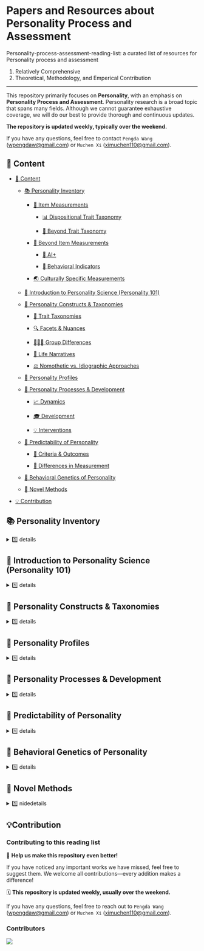 # Papers and Resources about Personality Process and Assessment

Personality-process-assessment-reading-list: a curated list of resources for Personality process and assessment

1. Relatively Comprehensive
2. Theoretical, Methodology, and Emperical Contribution

---

This repository primarily focuses on **Personality**, with an emphasis on **Personality Process and Assessment**. 
Personality research is a broad topic that spans many fields. 
Although we cannot guarantee exhaustive coverage, we will do our best to provide thorough and continuous updates. 

**The repository is updated weekly, typically over the weekend.** 

If you have any questions, feel free to contact `Pengda Wang` (wpengdaw@gmail.com) or `Muchen Xi` (ximuchen110@gmail.com).


## 📁 Content

- [📁 Content](#-content)

    - [📚 Personality Inventory](#-personality-inventory)

        - [🧾 Item Measurements](#-item-measurements)

            - [📊 Dispositional Trait Taxonomy](#-dispositional-trait-taxonomy)

            - [👤 Beyond Trait Taxonomy](#-beyond-trait-taxonomy)
    
        - [🧠 Beyond Item Measurements](#-beyond-item-measurements)

            - [🤖 AI+](#-ai)

            - [🔎 Behavioral Indicators](#-behavioral-indicators)


        - [🌏 Culturally Specific Measurements](#-culturally-specific-measurements)


    - [📝 Introduction to Personality Science (Personality 101)](#-introduction-to-personality-science-personality-101)
        <!-- David Funder; Brent Roberts; Gordon Allport -->


    - [🔬 Personality Constructs & Taxonomies](#-personality-constructs--taxonomies)

        - [🧭 Trait Taxonomies](#-trait-taxonomies)
    
        - [🔍 Facets & Nuances](#-facets--nuances)

        - [🧑‍🤝‍🧑 Group Differences](#-group-differences)

        - [📖 Life Narratives](#-life-narratives)

        - [⚖️ Nomothetic vs. Idiographic Approaches](#️-nomothetic-vs-idiographic-approaches)

    - [👥 Personality Profiles](#-personality-profiles)

    - [🔁 Personality Processes & Development](#-personality-processes--development)

        - [📈 Dynamics](#-dynamics)

        - [🎓 Development](#-development)

        - [💡 Interventions](#-interventions)

    - [🔮 Predictability of Personality](#-predictability-of-personality)

        - [🎯 Criteria & Outcomes](#-criteria--outcomes)

        - [📐 Differences in Measurement](#-differences-in-measurement)

    - [🧬 Behavioral Genetics of Personality](#-behavioral-genetics-of-personality)

    - [🧪 Novel Methods](#-novel-methods)
    
- [💡 Contribution](#contribution)




## 📚 Personality Inventory

<details>
<summary>1️⃣ details</summary>

### 🧾 Item Measurements

<details>
<summary>2️⃣ details</summary>

#### 📊 Dispositional Trait Taxonomy

<details>
<summary>3️⃣ details</summary>

- [**BFI-2**](https://www.colby.edu/academics/departments-and-programs/psychology/research-opportunities/personality-lab/the-bfi-2/)

    Soto, C. J., & John, O. P. (2017). The next Big Five Inventory (BFI-2): Developing and assessing a hierarchical model with 15 facets to enhance bandwidth, fidelity, and predictive power. *Journal of Personality and Social Psychology, 113*(1), 117–143. https://doi.org/10.1037/pspp0000096

    Soto, C. J., & John, O. P. (2017). Short and extra-short forms of the Big Five Inventory–2: The BFI-2-S and BFI-2-XS. *Journal of Research in Personality, 68*, 69–81. https://doi.org/10.1016/j.jrp.2017.02.004

    [Additional Related Papers](https://www.colby.edu/academics/departments-and-programs/psychology/research-opportunities/personality-lab/the-bfi-2/)


- [**HEXACO-PI-R**](https://hexaco.org/)

    Lee, K., & Ashton, M. C. (2016). Psychometric properties of the HEXACO-100. *Assessment, 25*(5), 543–556. https://doi.org/10.1177/1073191116659134

    Ashton, M., & Lee, K. (2009). The HEXACO-60: a short measure of the major dimensions of personality. *Journal of Personality Assessment, 91*(4), 340–345. https://doi.org/10.1080/00223890902935878

    [Additional Related Papers](https://hexaco.org/references)


- [**IPIP**](https://ipip.ori.org/)

    Johnson, J. A. (2014). Measuring thirty facets of the Five Factor Model with a 120-item public domain inventory: Development of the IPIP-NEO-120. *Journal of Research in Personality, 51*, 78–89. https://doi.org/10.1016/j.jrp.2014.05.003

    Goldberg, L. R. (1999). A broad-bandwidth, public-domain, personality inventory measuring the lower-level facets of several five-factor models. In I. Mervielde, I. Deary, F. De Fruyt, & F. Ostendorf (Eds.), *Personality Psychology in Europe, Vol. 7* (pp. 7-28). Tilburg, The Netherlands: Tilburg University Press.

    [Additional Related Papers](https://ipip.ori.org/HistoryOfTheIPIP.htm)


</details>


#### 👤 Beyond Trait Taxonomy

<details>
<summary>3️⃣ details</summary>

- [**Facet Map**](https://facetmap.org)

    Irwing, P., Hughes, D. J., Tokarev, A., & Booth, T. (2023). Towards a taxonomy of personality facets. *European Journal of Personality, 38*(3), 494–515. https://doi.org/10.1177/08902070231200919



- [**100 Nuances of Personality**](https://osf.io/4xr5h)

    Henry, S., & Mõttus, R. (2023). The 100 nuances of personality: Development of a comprehensive, non-redundant personality item pool. *OSF.* https://doi.org/10.17605/OSF.IO/TCFGZ



- [**SAPA**](https://osf.io/f6rs8/)

    Condon, D. M. (2018). The SAPA personality inventory: An empirically-derived, hierarchically-organized self-report personality assessment model. *OSF*. https://doi.org/10.31234/osf.io/sc4p9

    Condon, D. M., Roney, E., & Revelle, W. (2017). A SAPA Project Update: On the Structure of phrased Self-Report Personality Items. *Journal of Open Psychology Data, 5*. https://doi.org/10.5334/jopd.32


- [**AMBI**](https://doi.org/10.1016/j.jrp.2010.01.002)

    Yarkoni, T. (2010). The abbreviation of personality, or how to measure 200 personality scales with 200 items. *Journal of Research in Personality, 44*(2), 180–198. https://doi.org/10.1016/j.jrp.2010.01.002


</details>



</details>




### 🧠 Beyond Item Measurements

<details>
<summary>2️⃣ details</summary>

#### 🤖 AI+

<details>
<summary>3️⃣ details</summary>

- **A deep learning approach to personality assessment: Generalizing across items and expanding the reach of survey-based research**

    Abdurahman, S., Vu, H., Zou, W., Ungar, L., & Bhatia, S. (2024). A deep learning approach to personality assessment: Generalizing across items and expanding the reach of survey-based research. *Journal of Personality and Social Psychology, 126*(2), 312–331. https://doi-org.ezproxy.rice.edu/10.1037/pspp0000480


- **How well can an AI chatbot infer personality? Examining psychometric properties of machine-inferred personality scores**

    Fan, J., Sun, T., Liu, J., Zhao, T., Zhang, B., Chen, Z., Glorioso, M., & Hack, E. (2023). How well can an AI chatbot infer personality? Examining psychometric properties of machine-inferred personality scores. *Journal of Applied Psychology, 108*(8), 1277–1299. https://doi.org/10.1037/apl0001082


- **Using machine learning to advance personality assessment and theory**

    Bleidorn, W., & Hopwood, C. J. (2018). Using machine learning to advance personality assessment and theory. *Personality and Social Psychology Review, 23*(2), 190-203. https://doi.org/10.1177/1088868318772990 



</details>

#### 🔎 Behavioral Indicators

<details>
<summary>3️⃣ details</summary>

- [**BARE**](https://osf.io/zqa7m/)

    Elleman, L. G., Condon, D. M., & Revelle, W. (2020). Laying Personality BARE: Behavioral frequencies strengthen personality-criterion relationships. *OSF.* https://doi.org/10.31234/osf.io/yufne

- **Birds of a feather do flock together: Behavior-based personality-assessment method reveals personality similarity among couples and friends**

    Youyou, W., Stillwell, D., Schwartz, H. A., & Kosinski, M. (2017). Birds of a feather do flock together: Behavior-based personality-assessment method reveals personality similarity among couples and friends. *Psychological Science, 28*(3), 276–284. https://doi.org/10.1177/0956797616678187


- **Assessing personality with a structured employment interview: Construct-related validity and susceptibility to response inflation**

    Van Iddekinge, C. H., Raymark, P. H., & Roth, P. L. (2005). Assessing personality with a structured employment interview: Construct-related validity and susceptibility to response inflation. *Journal of Applied Psychology, 90*(3), 536–552. https://doi.org/10.1037/0021-9010.90.3.536



- [**SIFFM**](https://www.parinc.com/products/SIFFM)

    Trull, T. J., Widiger, T. A., & Burr, R. (2001). A structured interview for the assessment of the Five‐Factor model of personality: Facet‐Level relations to the Axis II Personality Disorders. *Journal of Personality, 69*(2), 175–198. https://doi.org/10.1111/1467-6494.00141



</details>

</details>


### 🌏 Culturally Specific Measurements

<details>
<summary>2️⃣ details</summary>


</details>


</details>



## 📝 Introduction to Personality Science (Personality 101)

<details>
<summary>1️⃣ details</summary>

- **Personality psychology**

    Roberts, B. W., & Yoon, H. J. (2021). Personality psychology. *Annual Review of Psychology*, 73(1), 489–516. https://doi.org/10.1146/annurev-psych-020821-114927


- **Descriptive, predictive and explanatory personality research: Different goals, different aproaches, but a shared need to move beyond the Big Few traits**

    Mõttus, R., Wood, D., Condon, D. M., Back, M. D., Baumert, A., Costantini, G., Epskamp, S., Greiff, S., Johnson, W., Lukaszewski, A., Murray, A., Revelle, W., Wright, A. G., Yarkoni, T., Ziegler, M., & Zimmermann, J. (2020). Descriptive, predictive and explanatory personality research: Different goals, different aproaches, but a shared need to move beyond the Big Few traits. *European Journal of Personality, 34*(6), 1175–1201. https://doi.org/10.1002/per.2311


</details>



## 🔬 Personality Constructs & Taxonomies

<details>
<summary>1️⃣ details</summary>

### 🧭 Trait Taxonomies

<details>
<summary>2️⃣ details</summary>

- **Deep lexical hypothesis: Identifying personality structure in natural language**

    Cutler, A., & Condon, D. M. (2023). Deep lexical hypothesis: Identifying personality structure in natural language. *Journal of Personality and Social Psychology, 125*(1), 173–197. https://doi.org/10.1037/pspp0000443



</details>

### 🔍 Facets & Nuances

<details>
<summary>2️⃣ details</summary>

- **Bottom up construction of a personality taxonomy**

    Condon, D. M., Wood, D., Mõttus, R., Booth, T., Costantini, G., Greiff, S., Johnson, W., Lukaszewski, A., Murray, A., Revelle, W., Wright, A. G. C., Ziegler, M., & Zimmermann, J. (2020). Bottom up construction of a personality taxonomy. *European Journal of Psychological Assessment, 36*(6), 923–934. https://doi.org/10.1027/1015-5759/a000626





- **A model for personality at three levels**

    Revelle, W., & Condon, D. M. (2015). A model for personality at three levels. *Journal of Research in Personality, 56*, 70–81. https://doi.org/10.1016/j.jrp.2014.12.006


</details>




### 🧑‍🤝‍🧑 Group Differences

<details>
<summary>2️⃣ details</summary>

- **There are a million ways to be a woman and a million ways to be a man: Gender differences across personality nuances and nations**

    Hofmann, R., Rozgonjuk, D., Soto, C. J., Ostendorf, F., & Mõttus, R. (2025). There are a million ways to be a woman and a million ways to be a man: Gender differences across personality nuances and nations. *Journal of Research in Personality*, 104582. https://doi.org/10.1016/j.jrp.2025.104582


- **Validation of the five-factor model of personality across instruments and observers**

    McCrae, R. R., & Costa, P. T. (1987). Validation of the five-factor model of personality across instruments and observers. *Journal of Personality and Social Psychology, 52*(1), 81–90. https://doi.org/10.1037/0022-3514.52.1.81



</details>

### 📖 Life Narratives

<details>
<summary>2️⃣ details</summary>


- **Gaining insights from social media language: Methodologies and challenges**

    Kern, M. L., Park, G., Eichstaedt, J. C., Schwartz, H. A., Sap, M., Smith, L. K., & Ungar, L. H. (2016). Gaining insights from social media language: Methodologies and challenges. *Psychological Methods, 21*(4), 507–525. https://doi.org/10.1037/met0000091


- **The online social self**

    Kern, M. L., Eichstaedt, J. C., Schwartz, H. A., Dziurzynski, L., Ungar, L. H., Stillwell, D. J., Kosinski, M., Ramones, S. M., & Seligman, M. E. P. (2013). The online social self. *Assessment, 21*(2), 158–169. https://doi.org/10.1177/1073191113514104


- **Narrative identity**

    McAdams, D.P. and McLean, K.C. (2013) Narrative identity. *Current Directions in Psychological Science, 22*, 233-238. https://doi.org/10.1177/0963721413475622



- **Personality in 100,000 Words: A large-scale analysis of personality and word use among bloggers**

    Yarkoni, T. (2010). Personality in 100,000 Words: A large-scale analysis of personality and word use among bloggers. *Journal of Research in Personality, 44*(3), 363–373. https://doi.org/10.1016/j.jrp.2010.04.001



- **A new Big Five: Fundamental principles for an integrative science of personality**

    McAdams, D. P., & Pals, J. L. (2006). A new Big Five: Fundamental principles for an integrative science of personality. *American Psychologist, 61*(3), 204–217. https://doi.org/10.1037/0003-066X.61.3.204


- **Linguistic styles: Language use as an individual difference**

    Pennebaker, J. W., & King, L. A. (1999). Linguistic styles: Language use as an individual difference. *Journal of Personality and Social Psychology, 77*(6), 1296–1312. https://doi.org/10.1037/0022-3514.77.6.1296


- **The development of markers for the Big-Five factor structure**

    Goldberg, L. R. (1992). The development of markers for the Big-Five factor structure. *Psychological Assessment, 4*(1), 26–42. https://doi.org/10.1037/1040-3590.4.1.26


</details>

### ⚖️ Nomothetic vs. Idiographic Approaches

<details>
<summary>2️⃣ details</summary>

- **Idiographic traits: A return to Allportian approaches to personality.**

    Beck, E. D., & Jackson, J. J. (2020). Idiographic traits: A return to Allportian approaches to personality. Current Directions in Psychological Science, 29(3), 301-308. https://doi.org/10.1177/0963721420915860

- **Beyond nomothetics and idiographics: Towards a systematization of personality research approaches.**

    Phan, L. V., Modersitzki, N., Kuper, N., Beckmann, N., Fajkowska, M., Gollwitzer, M., ... & Rauthmann, J. F. (2025). Beyond nomothetics and idiographics: Towards a systematization of personality research approaches. European Journal of Personality, 39(2), 233-253. https://doi.org/10.1177/08902070241301633

- **Idiographic personality gaussian process for psychological assessment.**

    Chen, Y., Xi, M., Montgomery, J., Jackson, J., & Garnett, R. (2024). Idiographic Personality Gaussian Process for Psychological Assessment. Advance in Neural Information Processing System (NeurIPS), 37,. https://doi.org/10.48550/arXiv.2407.04970

</details>

</details>


## 👥 Personality Profiles

<details>
<summary>1️⃣ details</summary>

- **Personality profiles of 263 occupations**

    Anni, K., Vainik, U., & Mõttus, R. (2025). Personality profiles of 263 occupations. *Journal of Applied Psychology, 110*(4), 481–511. https://doi.org/10.1037/apl0001249

- **Personality profiles of cultures: Aggregate personality traits**
    
    McCrae, R. R., Terracciano, A., & Personality Profiles of Cultures Project. (2005). Personality profiles of cultures: Aggregate personality traits. *Journal of Personality and Social Psychology, 89*(3), 407–425. https://doi.org/10.1037/0022-3514.89.3.407**

- **Carving personality description at its joints: Confirmation of three replicable personality prototypes for both children and adults.

    Asendorpf, J. B., Borkenau, P., Ostendorf, F., & Van Aken, M. A. (2001). Carving personality description at its joints: Confirmation of three replicable personality prototypes for both children and adults. European Journal of personality, 15(3), 169-198.

</details>




## 🔁 Personality Processes & Development

<details>
<summary>1️⃣ details</summary>

### 📈 Dynamics

<details>
<summary>2️⃣ details</summary>
Theoretical Framework (Subtitle)

- **Whole trait theory**

    Fleeson, W., & Jayawickreme, E. (2015). Whole trait theory. Journal of research in personality, 56, 82-92. https://doi.org/10.1016/B978-0-12-813995-0.00021-2 

- **A personality trait-based interactionist model of job performance.**

    Tett, R. P., & Burnett, D. D. (2003). A personality trait-based interactionist model of job performance. Journal of Applied psychology, 88(3), 500. 

- **A cognitive-affective system theory of personality: reconceptualizing situations, dispositions, dynamics, and invariance in personality structure.**

    Mischel, W., & Shoda, Y. (1995). A cognitive-affective system theory of personality: reconceptualizing situations, dispositions, dynamics, and invariance in personality structure. Psychological review, 102(2), 246.

Novel Perspectives (Subtitle)

- **Behavioral Variability as a Function of People, Situation, and Their Interaction** 

    Xi, M., & Jackson, J. J. (in press). Behavioral Variability as a Function of People, Situation, and Their Interaction. Journal of Personality and Social Psychology. https://doi.org/10.31234/osf.io/v4dfh

- **Distinguishing four types of Person × Situation interactions: An integrative framework and empirical examination.** 

    Kuper, N., von Garrel, A. S., Wiernik, B. M., Phan, L. V., Modersitzki, N., & Rauthmann, J. F. (2024). Distinguishing four types of Person× Situation interactions: An integrative framework and empirical examination. Journal of Personality and Social Psychology, 126(2), 282. https://doi.org/10.1037/pspp0000473

- **Capturing interactions, correlations, fits, and transactions: A Person-Environment Relations Model**

    Rauthmann, J. F. (2021). Capturing interactions, correlations, fits, and transactions: A person-environment relations model. In The handbook of personality dynamics and processes (pp. 427-522). Academic Press. https://doi.org/10.1016/B978-0-12-813995-0.00018-2 

- **The dynamics, processes, mechanisms, and functioning of personality: An overview of the field**

    Kuper, N., Modersitzki, N., Phan, L. V., & Rauthmann, J. F. (2021). The dynamics, processes, mechanisms, and functioning of personality: An overview of the field. British Journal of Psychology, 112(1), 1-51. https://doi.org/10.1111/bjop.12486

- **Equilibria in personality states: A conceptual primer for dynamics in personality states.**

    Danvers, A. F., Wundrack, R., & Mehl, M. (2020). Equilibria in personality states: A conceptual primer for dynamics in personality states. European Journal of Personality, 34(6), 999-1016. https://doi.org/10.1002/per.2239

</details>

### 🎓 Development

<details>
<summary>2️⃣ details</summary>

- **The process and mechanisms of personality change.**

    Jackson, J.J., Wright, A.J. The process and mechanisms of personality change. Nat Rev Psychol 3, 305–318 (2024). https://doi.org/10.1038/s44159-024-00295-z

- **Personality stability and change.**

    Bleidorn, W., Schwaba, T., Zheng, A., Hopwood, C. J., Sosa, S. S., Roberts, B. W., & Briley, D. A. (2022). Personality stability and change: A meta-analysis of longitudinal studies. Psychological bulletin, 148(7-8), 588.

- **Personality trait change in adulthood.** 

    Roberts, B. W., & Mroczek, D. (2008). Personality trait change in adulthood. Current directions in psychological science, 17(1), 31-35. https://doi.org/10.1111/j.1467-8721.2008.00543.x

</details>

### 💡 Interventions

<details>
<summary>2️⃣ details</summary>


</details>

</details>




## 🔮 Predictability of Personality

<details>
<summary>1️⃣ details</summary>


### 🎯 Criteria & Outcomes

<details>
<summary>2️⃣ details</summary>


- **Cognitive ability and personal values: A large sample study of Schwartz's values, HEXACO personality, age, and gender**

    Anglim, J., & Marty, A. (2024). Cognitive ability and personal values: A large sample study of Schwartz's values, HEXACO personality, age, and gender. *Social Psychological and Personality Science*. https://doi.org/10.1177/19485506241281025



- **Exploring the persome: The power of the item in understanding personality structure**

    Revelle, W., Dworak, E. M., & Condon, D. M. (2020). Exploring the persome: The power of the item in understanding personality structure. *Personality and Individual Differences, 169*, 109905. https://doi.org/10.1016/j.paid.2020.109905




- **Are we getting fooled again? Coming to terms with limitations in the use of personality tests for personnel selection**

    Morgeson, F. P., Campion, M. A., Dipboye, R. L., Hollenbeck, J. R., Murphy, K., & Schmitt, N. (2007). Are we getting fooled again? Coming to terms with limitations in the use of personality tests for personnel selection. *Personnel Psychology, 60*(4), 1029–1049. https://doi.org/10.1111/j.1744-6570.2007.00100.x




- **In support of personality assessment in organizational settings**

    Ones, D. S., Dilchert, S., Viswesvaran, C., & Judge, T. A. (2007). In support of personality assessment in organizational settings. *Personnel Psychology, 60*(4), 995–1027. https://doi.org/10.1111/j.1744-6570.2007.00099.x




- **Reconsidering the use of personality tests in personnel selection contexts**

    Morgeson, F. P., Campion, M. A., Dipboye, R. L., Hollenbeck, J. R., Murphy, K., & Schmitt, N. (2007). Reconsidering the use of personality tests in personnel selection contexts. *Personnel Psychology, 60*(3), 683–729. https://doi.org/10.1111/j.1744-6570.2007.00089.x





- **The power of personality: the comparative validity of personality traits, socioeconomic status, and cognitive ability for predicting important life outcomes**

    Roberts, B. W., Kuncel, N. R., Shiner, R., Caspi, A., & Goldberg, L. R. (2007). The power of personality: the comparative validity of personality traits, socioeconomic status, and cognitive ability for predicting important life outcomes. *Perspectives on Psychological Science, 2*(4), 313–345. https://doi.org/10.1111/j.1745-6916.2007.00047.x




- **The Big Five personality traits, general mental ability, and career success across the life span**

    Judge, T. A., Higgins, C. A., Thoresen, C. J., & Barrick, M. R. (1999). The Big Five personality traits, general mental ability, and career success across the life span. *Personnel Psychology, 52*(3), 621–652. https://doi.org/10.1111/j.1744-6570.1999.tb00174.x




- **Role of social desirability in personality testing for personnel selection: The red herring**

    Ones, D. S., Viswesvaran, C., & Reiss, A. D. (1996). Role of social desirability in personality testing for personnel selection: The red herring. *Journal of Applied Psychology, 81*(6), 660–679. https://doi.org/10.1037/0021-9010.81.6.660


</details>

### 📐 Differences in Measurement

<details>
<summary>2️⃣ details</summary>


</details>

</details>




## 🧬 Behavioral Genetics of Personality

<details>
<summary>1️⃣ details</summary>

- **Robust inference and widespread genetic correlates from a large-scale genetic association study of human personality**

    Schwaba, T., Sullivan, M. L. C., Akingbuwa, W. A., Ilves, K., Tanksley, P. T., Williams, C. M., Dragostinov, Y., Liao, W., Ackerman, L. S., Fealy, J. C. M., Hemani, G., De La Fuente, J., Gupta, P., Stein, M. B., Gelernter, J., Levey, D. F., Vosa, U., Ausmees, L., Realo, A., . . . Tucker-Drob, E. M. (2025). Robust inference and widespread genetic correlates from a large-scale genetic association study of human personality. *bioRxiv (Cold Spring Harbor Laboratory)*. https://doi.org/10.1101/2025.05.16.648988


</details>




## 🧪 Novel Methods

<details>
<summary>1️⃣ nidedetails</summary>


</details>





## 💡Contribution

### Contributing to this reading list

🤲 **Help us make this repository even better!** 

If you have noticed any important works we have missed, feel free to suggest them. We welcome all contributions—every addition makes a difference!

🗓 **This repository is updated weekly, usually over the weekend.**

If you have any questions, feel free to reach out to `Pengda Wang` (wpengdaw@gmail.com) or `Muchen Xi` (ximuchen110@gmail.com).

### Contributors

<a href="https://github.com/wpengda/personality-assessment-reading-list/graphs/contributors">
  <img src="https://contrib.rocks/image?repo=wpengda/personality-assessment-reading-list" />
</a>
